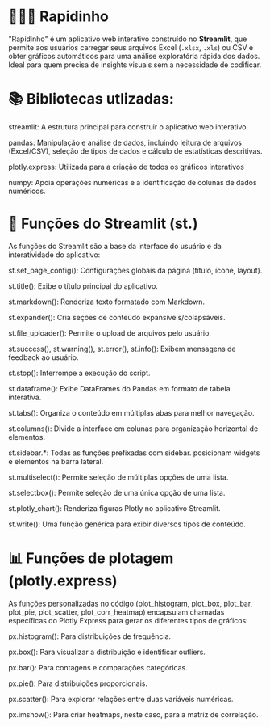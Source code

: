 # 🏃🏻‍♂️ Rapidinho

"Rapidinho" é um aplicativo web interativo construído no **Streamlit**, que permite aos usuários carregar seus arquivos Excel (`.xlsx`, `.xls`) ou CSV e obter gráficos automáticos para uma análise exploratória rápida dos dados. Ideal para quem precisa de insights visuais sem a necessidade de codificar.

# 📚 Bibliotecas utlizadas:
streamlit: A estrutura principal para construir o aplicativo web interativo.

pandas: Manipulação e análise de dados, incluindo leitura de arquivos (Excel/CSV), seleção de tipos de dados e cálculo de estatísticas descritivas.

plotly.express: Utilizada para a criação de todos os gráficos interativos

numpy: Apoia operações numéricas e a identificação de colunas de dados numéricos.

# 🎨 Funções do Streamlit (st.)
As funções do Streamlit são a base da interface do usuário e da interatividade do aplicativo:

st.set_page_config(): Configurações globais da página (título, ícone, layout).

st.title(): Exibe o título principal do aplicativo.

st.markdown(): Renderiza texto formatado com Markdown.

st.expander(): Cria seções de conteúdo expansíveis/colapsáveis.

st.file_uploader(): Permite o upload de arquivos pelo usuário.

st.success(), st.warning(), st.error(), st.info(): Exibem mensagens de feedback ao usuário.

st.stop(): Interrompe a execução do script.

st.dataframe(): Exibe DataFrames do Pandas em formato de tabela interativa.

st.tabs(): Organiza o conteúdo em múltiplas abas para melhor navegação.

st.columns(): Divide a interface em colunas para organização horizontal de elementos.

st.sidebar.*: Todas as funções prefixadas com sidebar. posicionam widgets e elementos na barra lateral.

st.multiselect(): Permite seleção de múltiplas opções de uma lista.

st.selectbox(): Permite seleção de uma única opção de uma lista.

st.plotly_chart(): Renderiza figuras Plotly no aplicativo Streamlit.

st.write(): Uma função genérica para exibir diversos tipos de conteúdo.

# 📊 Funções de plotagem (plotly.express)
As funções personalizadas no código (plot_histogram, plot_box, plot_bar, plot_pie, plot_scatter, plot_corr_heatmap) encapsulam chamadas específicas do Plotly Express para gerar os diferentes tipos de gráficos:

px.histogram(): Para distribuições de frequência.

px.box(): Para visualizar a distribuição e identificar outliers.

px.bar(): Para contagens e comparações categóricas.

px.pie(): Para distribuições proporcionais.

px.scatter(): Para explorar relações entre duas variáveis numéricas.

px.imshow(): Para criar heatmaps, neste caso, para a matriz de correlação.
